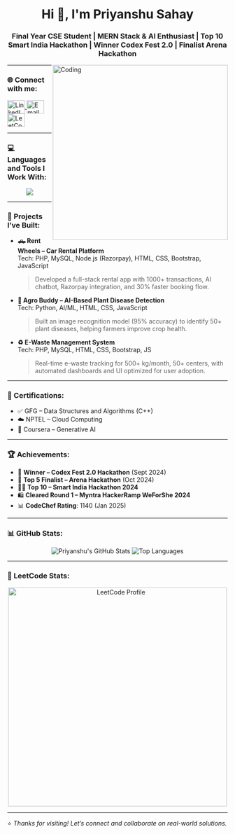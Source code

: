 <h1 align="center">Hi 👋, I'm Priyanshu Sahay</h1>
<h3 align="center">Final Year CSE Student | MERN Stack & AI Enthusiast | Top 10 Smart India Hackathon | Winner Codex Fest 2.0 | Finalist Arena Hackathon</h3>

<img align="right" alt="Coding" width="400" src="[https://user-images.githubusercontent.com/74038190/221352975-94759904-aa4c-4032-a8ab-b546efb9c478.gif](https://user-images.githubusercontent.com/12532091/135541406-7141a8d7-7bf9-4c82-a4d9-ea4b7fe1fb34.jpg)">

---

### 🌐 Connect with me:
<p align="left">
  <a href="https://www.linkedin.com/in/priyanshu-sahay" target="blank">
    <img align="center" src="https://raw.githubusercontent.com/rahuldkjain/github-profile-readme-generator/master/src/images/icons/Social/linked-in-alt.svg" alt="LinkedIn" height="30" width="40" />
  </a>
  <a href="mailto:priyanshusahay90@gmail.com" target="blank">
    <img align="center" src="https://www.vectorlogo.zone/logos/gmail/gmail-icon.svg" alt="Email" height="30" width="40" />
  </a>
  <a href="https://leetcode.com/priyanshusahay/" target="blank">
    <img align="center" src="https://raw.githubusercontent.com/rahuldkjain/github-profile-readme-generator/master/src/images/icons/Social/leet-code.svg" alt="LeetCode" height="30" width="40" />
  </a>
</p>

---

### 💻 Languages and Tools I Work With:
<p align="center">
  <a href="https://skillicons.dev">
    <img src="https://skillicons.dev/icons?i=cpp,php,js,html,css,bootstrap,react,nodejs,mongodb,mysql,python,ai,vscode,git,github,figma,linux,express" />
  </a>
</p>

---

### 🚀 Projects I’ve Built:

- **🛻 Rent Wheels – Car Rental Platform**  
  Tech: PHP, MySQL, Node.js (Razorpay), HTML, CSS, Bootstrap, JavaScript  
  > Developed a full-stack rental app with 1000+ transactions, AI chatbot, Razorpay integration, and 30% faster booking flow.

- **🌱 Agro Buddy – AI-Based Plant Disease Detection**  
  Tech: Python, AI/ML, HTML, CSS, JavaScript  
  > Built an image recognition model (95% accuracy) to identify 50+ plant diseases, helping farmers improve crop health.

- **♻️ E-Waste Management System**  
  Tech: PHP, MySQL, HTML, CSS, Bootstrap, JS  
  > Real-time e-waste tracking for 500+ kg/month, 50+ centers, with automated dashboards and UI optimized for user adoption.

---

### 📜 Certifications:
- ✅ GFG – Data Structures and Algorithms (C++)  
- ☁️ NPTEL – Cloud Computing  
- 🤖 Coursera – Generative AI

---

### 🏆 Achievements:
- 🥇 **Winner – Codex Fest 2.0 Hackathon** (Sept 2024)  
- 🏅 **Top 5 Finalist – Arena Hackathon** (Oct 2024)  
- 👨‍💻 **Top 10 – Smart India Hackathon 2024**  
- 🛍️ **Cleared Round 1 – Myntra HackerRamp WeForShe 2024**  
- 📊 **CodeChef Rating**: 1140 (Jan 2025)

---

### 📊 GitHub Stats:
<p align="center">
  <img src="https://github-readme-stats.vercel.app/api?username=Priyanshusahay12222301&show_icons=true&theme=tokyonight" alt="Priyanshu's GitHub Stats" />
  <img src="https://github-readme-stats.vercel.app/api/top-langs/?username=Priyanshusahay12222301&layout=compact&theme=tokyonight" alt="Top Languages" />
</p>

---

### 🔢 LeetCode Stats:
<p align="center">
  <img src="https://leetcard.jacoblin.cool/priyanshusahay?theme=dark" alt="LeetCode Profile" width="500px" />
</p>

---

⭐ *Thanks for visiting! Let’s connect and collaborate on real-world solutions.*
